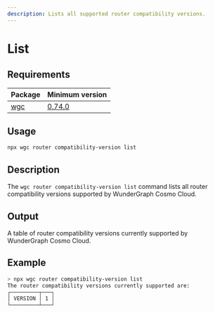 ```yaml
---
description: Lists all supported router compatibility versions.
---
```


# List

## Requirements

| Package               | Minimum version                                                          |
| --------------------- | ------------------------------------------------------------------------ |
| [wgc](../../intro.md) | [0.74.0](https://github.com/wundergraph/cosmo/releases/tag/wgc%400.74.0) |

## Usage

```bash
npx wgc router compatibility-version list
```

## Description

The `wgc router compatibility-version list` command lists all router compatibility versions supported by WunderGraph Cosmo Cloud.

## Output

A table of router compatibility versions currently supported by WunderGraph Cosmo Cloud.

## Example

```bash
> npx wgc router compatibility-version list
The router compatibility versions currently supported are: 
┌─────────┬───┐
│ VERSION │ 1 │ 
└─────────┴───┘ 
```
